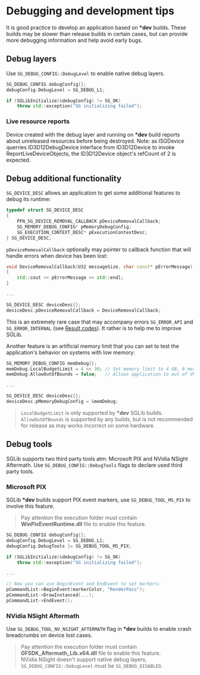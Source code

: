 # Debugging and development tips

It is good practice to develop an application based on __\*dev__ builds. These builds may be slower than release builds in certain cases, but can provide more debugging information and help avoid early bugs.

## Debug layers
Use ```SG_DEBUG_CONFIG::DebugLevel``` to enable native debug layers.
```cpp 
SG_DEBUG_CONFIG debugConfig{};
debugConfig.DebugLevel = SG_DEBUG_L1;

if (SGLibInitialize(&debugConfig) != SG_OK)
    throw std::exception("SG initializing failed");
```

### Live resource reports
Device created with the debug layer and running on __\*dev__ build reports about unreleased resources before being destroyed.
Note: as ISGDevice querries ID3D12DebugDevice interface from ID3D12Device to invoke ReportLiveDeviceObjects, the ID3D12Device object's refCount of 2 is expected.

## Debug additional functionality

```SG_DEVICE_DESC``` allows an application to get some additional features to debug its runtime:
```cpp
typedef struct SG_DEVICE_DESC
{
    PFN_SG_DEVICE_REMOVAL_CALLBACK pDeviceRemovalCallback;
    SG_MEMORY_DEBUG_CONFIG* pMemoryDebugConfig;
    SG_EXECUTION_CONTEXT_DESC* pExecutionContextDesc;
} SG_DEVICE_DESC;
```

```pDeviceRemovalCallback``` optionally may pointer to callback function that will handle errors when device has been lost:
```cpp
void DeviceRemovalCallback(U32 messageSize, char const* pErrorMessage)
{
    std::cout << pErrorMessage << std::endl;
}

...

SG_DEVICE_DESC deviceDesc{};
deviceDesc.pDeviceRemovalCallback = DeviceRemovalCallback;
```

This is an extremely rare case that may accompany errors ```SG_ERROR_API``` and ```SG_ERROR_INTERNAL``` (see [Result codes](ResultCodes.md)). It rather is to help me to improve SGLib.

Another feature is an artificial memory limit that you can set to test the application's behavior on systems with low memory:
```cpp
SG_MEMORY_DEBUG_CONFIG memDebug{};
memDebug.LocalBudgetLimit = 4 << 30; // Set memory limit to 4 GB, 0 means no limits
memDebug.AllowOutOfBounds = false;   // Allows application to out of VRAM bounds. If LocalBudgetLimit is not 0, this member is ignored

...

SG_DEVICE_DESC deviceDesc{};
deviceDesc.pMemoryDebugConfig = &memDebug;
```

> ```LocalBudgetLimit``` is only supported by __\*dev__ SGLib builds.\
> ```AllowOutOfBounds``` is supported by any builds, but is not recommended for release as may works incorrect on some hardware.


## Debug tools

SGLib supports two third party tools atm: Microsoft PIX and NVidia NSight Aftermath.
Use ```SG_DEBUG_CONFIG::DebugTools``` flags to declare used third party tools.

### Microsoft PIX

SGLib __\*dev__ builds support PIX event markers, use ```SG_DEBUG_TOOL_MS_PIX``` to involve this feature.
> Pay attention the execution folder must contain **WinPixEventRuntime.dll** file to enable this feature.

```cpp 
SG_DEBUG_CONFIG debugConfig{};
debugConfig.DebugLevel = SG_DEBUG_L1;
debugConfig.DebugTools |= SG_DEBUG_TOOL_MS_PIX;

if (SGLibInitialize(&debugConfig) != SG_OK)
    throw std::exception("SG initializing failed");

...

// Now you can use BeginEvent and EndEvent to set markers:
pCommandList->BeginEvent(markerColor, "RenderPass");
pCommandList->DrawInstanced(...);
pCommandList->EndEvent();

```

### NVidia NSight Aftermath
Use ```SG_DEBUG_TOOL_NV_NSIGHT_AFTERMATH``` flag in __\*dev__ builds to enable crash breadcrumbs on device lost cases.
> Pay attention the execution folder must contain **GFSDK_Aftermath_Lib.x64.dll** file to enable this feature.\
> NVidia NSight doesn't support native debug layers, ```SG_DEBUG_CONFIG::DebugLevel``` must be ```SG_DEBUG_DISABLED```.

